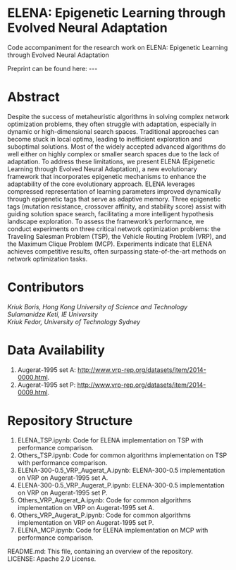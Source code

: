 # ELENA: Epigenetic Learning through Evolved Neural Adaptation
Code accompaniment for the research work on ELENA: Epigenetic Learning through Evolved Neural Adaptation

Preprint can be found here:  --- <br>

# Abstract <br>
Despite the success of metaheuristic algorithms in solving complex network optimization problems, they often struggle with adaptation, especially in dynamic or high-dimensional search spaces. Traditional approaches can become stuck in local optima, leading to inefficient exploration and suboptimal solutions. Most of the widely accepted advanced algorithms do well either on highly complex or smaller search spaces due to the lack of adaptation. To address these limitations, we present ELENA (Epigenetic Learning through Evolved Neural Adaptation), a new evolutionary framework that incorporates epigenetic mechanisms to enhance the adaptability of the core evolutionary approach. ELENA leverages compressed representation of learning parameters improved dynamically through epigenetic tags that serve as adaptive memory. Three epigenetic tags (mutation resistance, crossover affinity, and stability score) assist with guiding solution space search, facilitating a more intelligent hypothesis landscape exploration. To assess the framework’s performance, we conduct experiments on three critical network optimization problems: the Traveling Salesman Problem (TSP), the Vehicle Routing Problem (VRP), and the Maximum Clique Problem (MCP). Experiments indicate that ELENA achieves competitive results, often surpassing state-of-the-art methods on network optimization tasks.

# Contributors <br>
*Kriuk Boris, Hong Kong University of Science and Technology* <br>
*Sulamanidze Keti, IE University* <br>
*Kriuk Fedor, University of Technology Sydney* <br>

# Data Availability <br>
1. Augerat-1995 set A: http://www.vrp-rep.org/datasets/item/2014-0000.html. <br>
1. Augerat-1995 set P: http://www.vrp-rep.org/datasets/item/2014-0009.html. <br>

# Repository Structure <br>
1. ELENA_TSP.ipynb: Code for ELENA implementation on TSP with performance comparison. <br>
2. Others_TSP.ipynb: Code for common algorithms implementation on TSP with performance comparison. <br>
3. ELENA-300-0.5_VRP_Augerat_A.ipynb: ELENA-300-0.5 implementation on VRP on Augerat-1995 set A. <br>
4. ELENA-300-0.5_VRP_Augerat_P.ipynb: ELENA-300-0.5 implementation on VRP on Augerat-1995 set P. <br>
5. Others_VRP_Augerat_A.ipynb: Code for common algorithms implementation on VRP on Augerat-1995 set A. <br>
6. Others_VRP_Augerat_P.ipynb: Code for common algorithms implementation on VRP on Augerat-1995 set P. <br>
7. ELENA_MCP.ipynb: Code for ELENA implementation on MCP with performance comparison. <br>

README.md: This file, containing an overview of the repository. <br>
LICENSE: Apache 2.0 License. <br>
